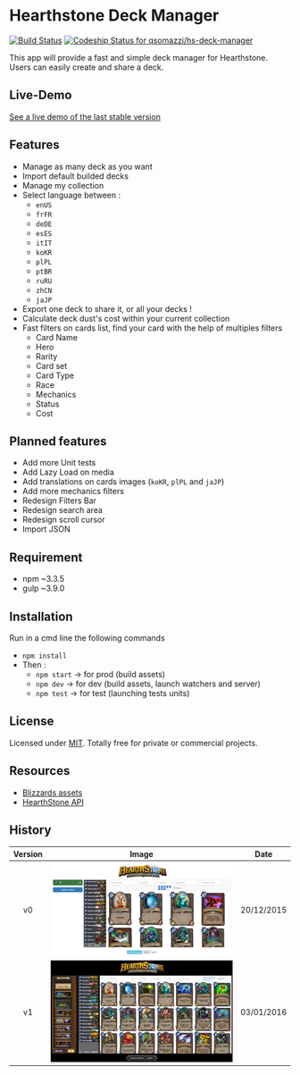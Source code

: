 # Hearthstone Deck Manager

[![Build Status](https://travis-ci.org/qsomazzi/hs-deck-manager.svg?branch=master)](https://travis-ci.org/qsomazzi/hs-deck-manager)
[![Codeship Status for qsomazzi/hs-deck-manager](https://codeship.com/projects/d2c87640-ac89-0133-dfd8-1e5da553331a/status?branch=master)](https://codeship.com/projects/131676)

This app will provide a fast and simple deck manager for Hearthstone. 
Users can easily create and share a deck.

## Live-Demo

[See a live demo of the last stable version](http://hearthstone.qsomazzi.fr)

## Features

* Manage as many deck as you want
* Import default builded decks
* Manage my collection
* Select language between :
    * `enUS`
    * `frFR`
    * `deDE`
    * `esES`
    * `itIT` 
    * `koKR`
    * `plPL`
    * `ptBR`
    * `ruRU`
    * `zhCN`
    * `jaJP`
* Export one deck to share it, or all your decks !
* Calculate deck dust's cost within your current collection
* Fast filters on cards list, find your card with the help of multiples filters
    * Card Name
    * Hero
    * Rarity
    * Card set
    * Card Type
    * Race
    * Mechanics
    * Status
    * Cost

## Planned features

* Add more Unit tests
* Add Lazy Load on media
* Add translations on cards images (`koKR`, `plPL` and `jaJP`)
* Add more mechanics filters
* Redesign Filters Bar
* Redesign search area
* Redesign scroll cursor
* Import JSON

## Requirement

* npm ~3.3.5
* gulp ~3.9.0

## Installation

Run in a cmd line the following commands
* `npm install`  
* Then :
    * `npm start` -> for prod (build assets)
    * `npm dev`   -> for dev (build assets, launch watchers and server)
    * `npm test`  -> for test (launching tests units)

## License

Licensed under [MIT](http://www.opensource.org/licenses/mit-license.php). 
Totally free for private or commercial projects.

## Resources

* [Blizzards assets](http://blizzard.gamespress.com)
* [HearthStone API](https://market.mashape.com/omgvamp/hearthstone)

## History

| Version |   Image   |    Date    |
|:-------:|:---------:|:----------:|
|    v0   | ![v0][v0] | 20/12/2015 |
|    v1   | ![v1][v1] | 03/01/2016 |

[v0]: resources/docs/v0.png
[v1]: resources/docs/v1.png
